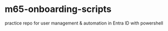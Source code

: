 # m65-onboarding-scripts
practice repo for user management & automation in Entra ID with powershell
